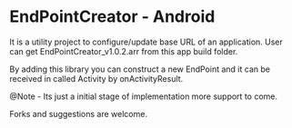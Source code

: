 # EndPointCreator - Android

It is a utility project to configure/update base URL of an application.
User can get EndPointCreator_v1.0.2.arr from this app build folder.

By adding this library you can construct a new EndPoint and it can be received in called Activity by onActivityResult.


@Note - Its just a initial stage of implementation more support to come.

Forks and suggestions are welcome.
